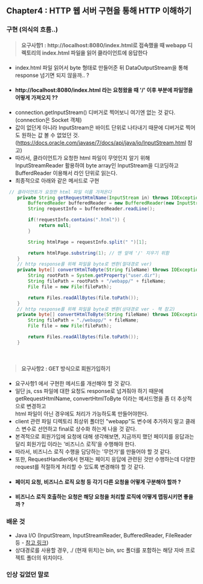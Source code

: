 ## Chapter4 : HTTP 웹 서버 구현을 통해 HTTP 이해하기 

### 구현 (의식의 흐름..)
> #### 요구사항1 : http://localhost:8080/index.html로 접속했을 때 webapp 디렉토리의 index.html 파일을 읽어 클라이언트에 응답한다
  - index.html 파일 읽어서 byte 형태로 만들어준 뒤 DataOutputStream을 통해 response 넘기면 되지 않을까.. ?   
  - <h4><b> http://localhost:8080/index.html 라는 요청왔을 때 '/' 이후 부분에 파일명을 어떻게 가져오지 ?? </b></h4>
  - connection.getInputStream() 디버거로 찍어보니 여기엔 없는 것 같다. (connection은 Socket 객체)
  - 값이 없던게 아니라 InputStream은 바이트 단위로 나타내기 때문에 디버거로 찍어도 원하는 값 볼 수 없었던 것. <br>
   (https://docs.oracle.com/javase/7/docs/api/java/io/InputStream.html 참고)
  - 따라서, 클라이언트가 요청한 html 파일이 무엇인지 알기 위해 InputStreamReader 활용하여 byte array인 InputStream을 디코딩하고 BufferdReader 이용해서 라인 단위로 읽는다.
  - 최종적으로 아래와 같은 메서드로 구현
```java
 // 클라이언트가 요청한 html 파일 이름 가져온다
    private String getRequestHtmlName(InputStream in) throws IOException {
        BufferedReader bufferedReader = new BufferedReader(new InputStreamReader(in));
        String requestInfo = bufferedReader.readLine();

        if(!requestInfo.contains(".html")) {
            return null;
        }

        String htmlPage = requestInfo.split(" ")[1];

        return htmlPage.substring(1); // 맨 앞에 '/' 지우기 위함
    }
    // http response를 위해 파일을 byte로 변환(절대경로 ver)
    private byte[] convertHtmlToByte(String fileName) throws IOException {
        String rootPath = System.getProperty("user.dir");
        String filePath = rootPath + "/webapp/" + fileName;
        File file = new File(filePath);

        return Files.readAllBytes(file.toPath());
    }  
    // http response를 위해 파일을 byte로 변환(상대경로 ver - 책 참고)
    private byte[] convertHtmlToByte(String fileName) throws IOException {
        String filePath = "./webapp/" + fileName;
        File file = new File(filePath);

        return Files.readAllBytes(file.toPath());
    }  
```
<br>

> #### 요구사항2 : GET 방식으로 회원가입하기 
- 요구사항1 에서 구현한 메서드를 개선해야 할 것 같다. 
- 일단 js, css 파일에 대한 요청도 response로 넘겨줘야 하기 때문에 getRequestHtmlName, convertHtmlToByte 이라는 메서드명을 좀 더 추상적으로 변경하고 <br>
html 파일이 아닌 경우에도 처리가 가능하도록 만들어야한다. 
- client 관련 파일 디렉토리 최상위 폴더인 "webapp"도 변수에 추가하지 말고 클래스 변수로 선언하고 final로 상수화 하는게 나을 것 같다.
- 본격적으로 회원가입에 요청에 대해 생각해보면, 지금까지 했던 페이지를 응답과는 달리 회원가입 이라는 '비즈니스 로직'을 수행해야 한다. 
- 따라서, 비즈니스 로직 수행을 담당하는 '무언가'를 만들어야 할 것 같다. 
- 또한, RequestHandler에서 현재는 페이지 응답에 관련된 것만 수행하는데 다양한 request를 적절하게 처리할 수 있도록 변경해야 할 것 같다. 
- <h4><b> 페이지 요청, 비즈니스 로직 요청 등 각기 다른 요청을 어떻게 구분해야 할까 ? </b></h4>
- <h4><b> 비즈니스 로직 호출하는 요청은 해당 요청을 처리할 로직에 어떻게 맵핑시키면 좋을까 ? </b></h4>

### 배운 것
- Java I/O (InputStream, InputStreamReader, BufferedReader, FileReader 등 - [참고 링크](https://st-lab.tistory.com/41)) 
- 상대경로를 사용할 경우, ./ (현재 위치)는 bin, src 폴더를 포함하는 해당 자바 프로젝트 폴더의 위치이다. 

### 인상 깊었던 말로

